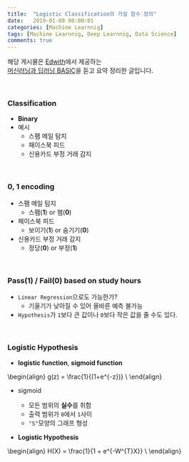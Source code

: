 ```yaml
---
title:  "Logistic Classification의 가설 함수 정의"
date:   2019-01-08 00:00:01
categories: [Machine Learnnig]
tags: [Machine Learnnig, Deep Learnnig, Data Science]
comments: true
---
```


해당 게시물은 [Edwith](https://www.edwith.org)에서 제공하는<br/>
[머신러닝과 딥러닝 BASIC](https://www.edwith.org/others26/joinLectures/9829)을 듣고 요약 정리한 글입니다.

<br/>

### Classification
- **Binary**
- 예시
    + 스팸 메일 탐지
    + 패이스북 피드
    + 신용카드 부정 거래 감지

<br/>

### 0, 1 encoding
- 스팸 메일 탐지
    + 스팸(**1**) or 햄(**0**)
- 페이스북 피드
    + 보이기(**1**) or 숨기기(**0**)
- 신용카드 부정 거래 감지
    + 정당(**0**) or 부정(**1**)

<br/>

### Pass(1) / Fail(0) based on study hours
- `Linear Regression`으로도 가능한가?
    + 기울기가 낮아질 수 있어 올바른 예측 불가능
- `Hypothesis`가 `1`보다 큰 값이나 `0`보다 작은 값을 줄 수도 있다.

<br/>

### Logistic Hypothesis
+ **logistic function**, **sigmoid function**

\begin{align}
g(z) = \frac{1}{(1+e^{-z})} \\
\end{align}

- sigmoid
    + 모든 범위의 **실수**를 취함
    + 출력 범위가 `0`에서 `1`사이
    + `"S"`모양의 그래프 형성

- **Logistic Hypothesis**

\begin{align}
H(X) = \frac{1}{1 + e^{-W^{T}X}} \\
\end{align}
